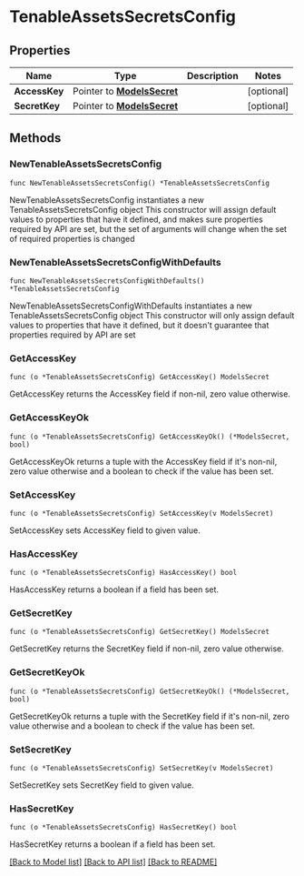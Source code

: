 # TenableAssetsSecretsConfig

## Properties

Name | Type | Description | Notes
------------ | ------------- | ------------- | -------------
**AccessKey** | Pointer to [**ModelsSecret**](ModelsSecret.md) |  | [optional] 
**SecretKey** | Pointer to [**ModelsSecret**](ModelsSecret.md) |  | [optional] 

## Methods

### NewTenableAssetsSecretsConfig

`func NewTenableAssetsSecretsConfig() *TenableAssetsSecretsConfig`

NewTenableAssetsSecretsConfig instantiates a new TenableAssetsSecretsConfig object
This constructor will assign default values to properties that have it defined,
and makes sure properties required by API are set, but the set of arguments
will change when the set of required properties is changed

### NewTenableAssetsSecretsConfigWithDefaults

`func NewTenableAssetsSecretsConfigWithDefaults() *TenableAssetsSecretsConfig`

NewTenableAssetsSecretsConfigWithDefaults instantiates a new TenableAssetsSecretsConfig object
This constructor will only assign default values to properties that have it defined,
but it doesn't guarantee that properties required by API are set

### GetAccessKey

`func (o *TenableAssetsSecretsConfig) GetAccessKey() ModelsSecret`

GetAccessKey returns the AccessKey field if non-nil, zero value otherwise.

### GetAccessKeyOk

`func (o *TenableAssetsSecretsConfig) GetAccessKeyOk() (*ModelsSecret, bool)`

GetAccessKeyOk returns a tuple with the AccessKey field if it's non-nil, zero value otherwise
and a boolean to check if the value has been set.

### SetAccessKey

`func (o *TenableAssetsSecretsConfig) SetAccessKey(v ModelsSecret)`

SetAccessKey sets AccessKey field to given value.

### HasAccessKey

`func (o *TenableAssetsSecretsConfig) HasAccessKey() bool`

HasAccessKey returns a boolean if a field has been set.

### GetSecretKey

`func (o *TenableAssetsSecretsConfig) GetSecretKey() ModelsSecret`

GetSecretKey returns the SecretKey field if non-nil, zero value otherwise.

### GetSecretKeyOk

`func (o *TenableAssetsSecretsConfig) GetSecretKeyOk() (*ModelsSecret, bool)`

GetSecretKeyOk returns a tuple with the SecretKey field if it's non-nil, zero value otherwise
and a boolean to check if the value has been set.

### SetSecretKey

`func (o *TenableAssetsSecretsConfig) SetSecretKey(v ModelsSecret)`

SetSecretKey sets SecretKey field to given value.

### HasSecretKey

`func (o *TenableAssetsSecretsConfig) HasSecretKey() bool`

HasSecretKey returns a boolean if a field has been set.


[[Back to Model list]](../README.md#documentation-for-models) [[Back to API list]](../README.md#documentation-for-api-endpoints) [[Back to README]](../README.md)


